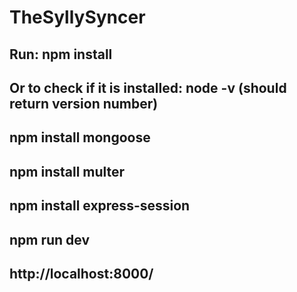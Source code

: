 # TheSyllySyncer

## Run: npm install 
## Or to check if it is installed: node -v (should return version number)

## npm install mongoose
## npm install multer
## npm install express-session

## npm run dev
## http://localhost:8000/
